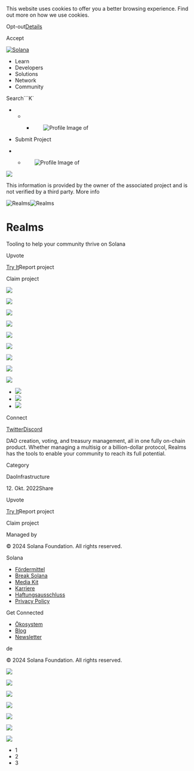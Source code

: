 This website uses cookies to offer you a better browsing experience. Find out
more on how we use cookies.

Opt-out[Details](/de/privacy-policy#collection-of-information)

Accept

[![Solana](/_next/static/media/logotype.e4df684f.svg)](/de)

  * Learn
  * Developers
  * Solutions
  * Network
  * Community

Search```K`

  *   *   * ![](data:image/svg+xml,%3csvg%20xmlns=%27http://www.w3.org/2000/svg%27%20version=%271.1%27%20width=%2728%27%20height=%2728%27/%3e)![Profile Image of ](/_next/static/media/ecosystem_user.7ebb52fa.svg)

  * Submit Project
  *   * ![](data:image/svg+xml,%3csvg%20xmlns=%27http://www.w3.org/2000/svg%27%20version=%271.1%27%20width=%2728%27%20height=%2728%27/%3e)![Profile Image of ](/_next/static/media/ecosystem_user.7ebb52fa.svg)

![](/_next/image?url=%2F_next%2Fstatic%2Fmedia%2Fhero.631479cd.png&w=3840&q=75)

This information is provided by the owner of the associated project and is not
verified by a third party. More info

![Realms](/_next/image?url=%2Fapi%2Fprojectimg%2Fcl95t9bii198309la818ljkdg%3Ftype%3DLOGO&w=3840&q=75)![Realms](/_next/image?url=%2Fapi%2Fprojectimg%2Fcl95t9bii198309la818ljkdg%3Ftype%3DLOGO&w=3840&q=75)

# Realms

Tooling to help your community thrive on Solana

Upvote

[Try It](https://realms.today/)Report project

Claim project

![](/api/projectimg/cl95t9bii198309la818ljkdg?type=IMG&number=0)

![](/api/projectimg/cl95t9bii198309la818ljkdg?type=IMG&number=1)

![](/api/projectimg/cl95t9bii198309la818ljkdg?type=IMG&number=2)

![](/api/projectimg/cl95t9bii198309la818ljkdg?type=IMG&number=0)

![](/api/projectimg/cl95t9bii198309la818ljkdg?type=IMG&number=1)

![](/api/projectimg/cl95t9bii198309la818ljkdg?type=IMG&number=2)

![](/api/projectimg/cl95t9bii198309la818ljkdg?type=IMG&number=0)

![](/api/projectimg/cl95t9bii198309la818ljkdg?type=IMG&number=1)

![](/api/projectimg/cl95t9bii198309la818ljkdg?type=IMG&number=2)

  * ![](/_next/image?url=%2Fapi%2Fprojectimg%2Fcl95t9bii198309la818ljkdg%3Ftype%3DIMG%26number%3D0&w=3840&q=75)
  * ![](/_next/image?url=%2Fapi%2Fprojectimg%2Fcl95t9bii198309la818ljkdg%3Ftype%3DIMG%26number%3D1&w=3840&q=75)
  * ![](/_next/image?url=%2Fapi%2Fprojectimg%2Fcl95t9bii198309la818ljkdg%3Ftype%3DIMG%26number%3D2&w=3840&q=75)

Connect

[Twitter](https://twitter.com/Realms_DAOs)[Discord](https://discord.com/invite/6UZHcNJFr8)

DAO creation, voting, and treasury management, all in one fully on-chain
product. Whether managing a multisig or a billion-dollar protocol, Realms has
the tools to enable your community to reach its full potential.

Category

DaoInfrastructure

12\. Okt. 2022Share

Upvote

[Try It](https://realms.today/)Report project

Claim project

Managed by

[](/de)

[](/youtube)[](/twitter)[](/discord)[](/reddit)[](/github)[](/telegram)

© 2024 Solana Foundation. All rights reserved.

Solana

  * [Fördermittel](https://solana.org/grants)
  * [Break Solana](https://break.solana.com/)
  * [Media Kit](/de/branding)
  * [Karriere](https://jobs.solana.com/)
  * [Haftungsausschluss](/de/tos)
  * [Privacy Policy](/de/privacy-policy)

Get Connected

  * [Ökosystem](/de/ecosystem)
  * [Blog](/de/news)
  * [Newsletter](/de/newsletter)

de

© 2024 Solana Foundation. All rights reserved.

![](/api/projectimg/cl95t9bii198309la818ljkdg?type=IMG&number=2)

![](/api/projectimg/cl95t9bii198309la818ljkdg?type=IMG&number=0)

![](/api/projectimg/cl95t9bii198309la818ljkdg?type=IMG&number=1)

![](/api/projectimg/cl95t9bii198309la818ljkdg?type=IMG&number=2)

![](/api/projectimg/cl95t9bii198309la818ljkdg?type=IMG&number=0)

![](/api/projectimg/cl95t9bii198309la818ljkdg?type=IMG&number=1)

![](/api/projectimg/cl95t9bii198309la818ljkdg?type=IMG&number=2)

  * 1
  * 2
  * 3

